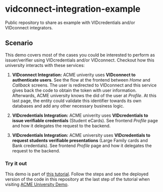 # vidconnect-integration-example

Public repository to share as example with VIDcredentials and/or VIDconnect integrators.

## Scenario

This demo covers most of the cases you could be interested to perform as issuer/verifier using VIDcredentials and/or VIDconnect. Checkout how this university interacts with these services:

1. **VIDconnect Integration:** ACME univerity uses **VIDconnect to authenticate users**. See the flow at the frontend between *Home* and *Callback* screens. The user is redirected to VIDconnect and this service gives back the code to obtain the token with user information. Afterwards, ACME university knows the did of the user at *Profile*. At this last page, the entity could validate this identifier towards its own databases and add any other necessary business logic. 

2. **VIDcredentials Integration:** ACME univerity uses **VIDcredentials to issue verifiable credentials** (Student eCards). See frontend *Profile* page and how it delegates the request to the backend.

3. **VIDcredentials Integration:** ACME university uses **VIDcredentials to request students verifiable presentations** (Large Family cards and Bank credentials). See frontend *Profile* page and how it delegates the request to the backend.

### Try it out

This demo is part of [this tutorial](https://try.vidchain.net/demo/tutorial). Follow the steps and see the deployed version of the code in this repository at the last step of the tutorial when visiting [ACME University Demo](https://try.vidchain.net/demo/university). 


